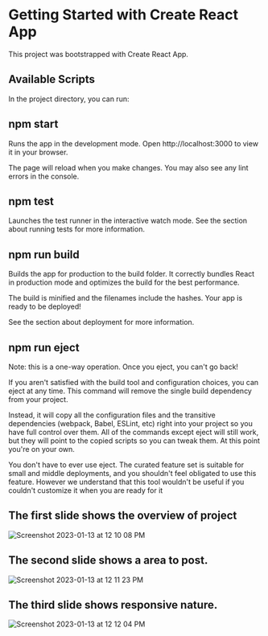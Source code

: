 # Getting Started with Create React App
This project was bootstrapped with Create React App.

## Available Scripts
In the project directory, you can run:

## npm start
Runs the app in the development mode.
Open http://localhost:3000 to view it in your browser.

The page will reload when you make changes.
You may also see any lint errors in the console.

## npm test
Launches the test runner in the interactive watch mode.
See the section about running tests for more information.

## npm run build
Builds the app for production to the build folder.
It correctly bundles React in production mode and optimizes the build for the best performance.

The build is minified and the filenames include the hashes.
Your app is ready to be deployed!

See the section about deployment for more information.

## npm run eject
Note: this is a one-way operation. Once you eject, you can't go back!

If you aren't satisfied with the build tool and configuration choices, you can eject at any time. This command will remove the single build dependency from your project.

Instead, it will copy all the configuration files and the transitive dependencies (webpack, Babel, ESLint, etc) right into your project so you have full control over them. All of the commands except eject will still work, but they will point to the copied scripts so you can tweak them. At this point you're on your own.

You don't have to ever use eject. The curated feature set is suitable for small and middle deployments, and you shouldn't feel obligated to use this feature. However we understand that this tool wouldn't be useful if you couldn't customize it when you are ready for it

## The first slide shows the overview of project
![Screenshot 2023-01-13 at 12 10 08 PM](https://user-images.githubusercontent.com/121494581/212262282-e086a6c2-749f-4df6-b2b1-001bc09bfa39.png)

## The second slide shows a area to post.

![Screenshot 2023-01-13 at 12 11 23 PM](https://user-images.githubusercontent.com/121494581/212262645-09dd6274-61f4-477c-8eff-e3b20977ddd6.png)

## The third slide shows responsive nature.

![Screenshot 2023-01-13 at 12 12 04 PM](https://user-images.githubusercontent.com/121494581/212262963-a7cba3b0-5824-490e-bc77-c1af0eb769d2.png)

